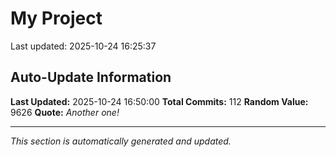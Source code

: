 # My Project


Last updated: 2025-10-24 16:25:37
















































































































## Auto-Update Information

**Last Updated:** 2025-10-24 16:50:00
**Total Commits:** 112
**Random Value:** 9626
**Quote:** _Another one!_

---
_This section is automatically generated and updated._